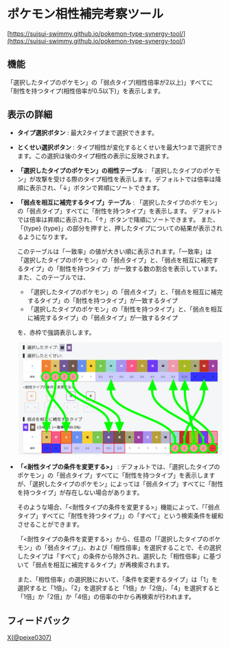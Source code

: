 # ポケモン相性補完考察ツール
[https://suisui-swimmy.github.io/pokemon-type-synergy-tool/](https://suisui-swimmy.github.io/pokemon-type-synergy-tool/)


## 機能
  「選択したタイプのポケモン」の「弱点タイプ(相性倍率が2以上)」すべてに「耐性を持つタイプ(相性倍率が0.5以下)」を表示します。


## 表示の詳細
- **タイプ選択ボタン** : 最大2タイプまで選択できます。

- **とくせい選択ボタン** : タイプ相性が変化するとくせいを最大1つまで選択できます。この選択は後のタイプ相性の表示に反映されます。

- **「選択したタイプのポケモン」の相性テーブル** : 「選択したタイプのポケモン」が攻撃を受ける際のタイプ相性を表示します。デフォルトでは倍率は降順に表示され、「↓」ボタンで昇順にソートできます。

- **「弱点を相互に補完するタイプ」テーブル** : 「選択したタイプのポケモン」の「弱点タイプ」すべてに「耐性を持つタイプ」を表示します。
デフォルトでは倍率は昇順に表示され、「↑」ボタンで降順にソートできます。
また、「{type} {type}」の部分を押すと、押したタイプについての結果が表示されるようになります。

  このテーブルは「一致率」の値が大きい順に表示されます。「一致率」は「選択したタイプのポケモン」の「弱点タイプ」と、「弱点を相互に補完するタイプ」の「耐性を持つタイプ」が一致する数の割合を表示しています。
  また、このテーブルでは、
    - 「選択したタイプのポケモン」の「弱点タイプ」と、「弱点を相互に補完するタイプ」の「耐性を持つタイプ」が一致するタイプ
    - 「選択したタイプのポケモン」の「耐性を持つタイプ」と、「弱点を相互に補完するタイプ」の「弱点タイプ」が一致するタイプ

  を、赤枠で強調表示します。

  ![README_1.png](https://github.com/suisui-swimmy/pokemon-type-synergy-tool/blob/main/README_1.png?raw=true)


- **「<耐性タイプの条件を変更する>」** : デフォルトでは、「選択したタイプのポケモン」の「弱点タイプ」すべてに「耐性を持つタイプ」を表示しますが、「選択したタイプのポケモン」によっては「弱点タイプ」すべてに「耐性を持つタイプ」が存在しない場合があります。

  そのような場合、「<耐性タイプの条件を変更する>」機能によって、「「弱点タイプ」すべてに「耐性を持つタイプ」」の「すべて」という検索条件を緩和させることができます。

  「<耐性タイプの条件を変更する>」から、任意の「「選択したタイプのポケモン」の「弱点タイプ」」、および「相性倍率」を選択することで、その選択したタイプは「すべて」の条件から除外され、選択した「相性倍率」に基づいて「弱点を相互に補完するタイプ」が再検索されます。

  また、「相性倍率」の選択肢において、「条件を変更するタイプ」は「1」を選択すると「1倍」、「2」を選択すると「1倍」か「2倍」、「4」を選択すると「1倍」か「2倍」か「4倍」の倍率の中から再検索が行われます。

## フィードバック
[X(@peixe0307)](https://x.com/peixe0307)
